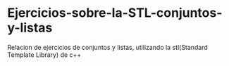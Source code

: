 # Ejercicios-sobre-la-STL-conjuntos-y-listas
Relacion de ejercicios de conjuntos y listas, utilizando la stl(Standard Template Library) de c++
